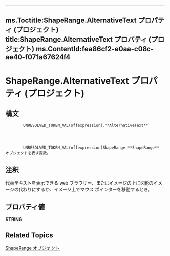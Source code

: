 
---
ms.Toctitle:ShapeRange.AlternativeText プロパティ (プロジェクト)
title:ShapeRange.AlternativeText プロパティ (プロジェクト)
ms.ContentId:fea86cf2-e0aa-c08c-ae40-f071a67624f4
---
# ShapeRange.AlternativeText プロパティ (プロジェクト)





## 構文

            UNRESOLVED_TOKEN_VAL(offexpression).**AlternativeText**




            UNRESOLVED_TOKEN_VAL(offexpression)ShapeRange **ShapeRange** オブジェクトを表す変数。



## 注釈
代替テキストを表示できる web ブラウザー、またはイメージの上に図形のイメージの代わりにするか、イメージ上でマウス ポインターを移動するとき。



## プロパティ値
**STRING**



## Related Topics

[ShapeRange オブジェクト](315031aa-4b8c-424b-26e7-ce15897beb05.md)




